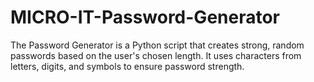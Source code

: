 # MICRO-IT-Password-Generator
The Password Generator is a Python script that creates strong, random passwords based on the user's chosen length. It uses characters from letters, digits, and symbols to ensure password strength.
